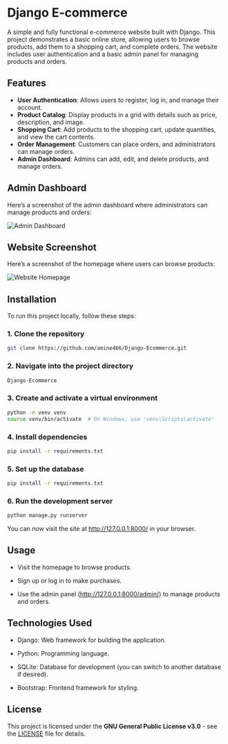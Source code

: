 # Django E-commerce

A simple and fully functional e-commerce website built with Django. This project demonstrates a basic online store, allowing users to browse products, add them to a shopping cart, and complete orders. The website includes user authentication and a basic admin panel for managing products and orders.

## Features

- **User Authentication**: Allows users to register, log in, and manage their account.
- **Product Catalog**: Display products in a grid with details such as price, description, and image.
- **Shopping Cart**: Add products to the shopping cart, update quantities, and view the cart contents.
- **Order Management**: Customers can place orders, and administrators can manage orders.
- **Admin Dashboard**: Admins can add, edit, and delete products, and manage orders.

## Admin Dashboard

Here’s a screenshot of the admin dashboard where administrators can manage products and orders:

![Admin Dashboard](images/Screenshot_2025_03_22_161240.png)

## Website Screenshot

Here’s a screenshot of the homepage where users can browse products:

![Website Homepage](images/Screenshot_2025_03_22_161153.png)

## Installation

To run this project locally, follow these steps:

### 1. Clone the repository
```bash
git clone https://github.com/amine466/Django-Ecommerce.git
```
### 2. Navigate into the project directory
```bash
Django-Ecommerce
```
### 3. Create and activate a virtual environment
```bash
python -m venv venv
source venv/bin/activate  # On Windows, use 'venv\Scripts\activate'
```
### 4. Install dependencies
```bash
pip install -r requirements.txt
```
### 5. Set up the database
```bash
pip install -r requirements.txt
```
### 6. Run the development server
```bash
python manage.py runserver
```
You can now visit the site at http://127.0.0.1:8000/ in your browser.

## Usage
- Visit the homepage to browse products.

- Sign up or log in to make purchases.

- Use the admin panel (http://127.0.0.1:8000/admin/) to manage products and orders.

## Technologies Used

- Django: Web framework for building the application.

- Python: Programming language.

- SQLite: Database for development (you can switch to another database if desired).

- Bootstrap: Frontend framework for styling.

## License

This project is licensed under the **GNU General Public License v3.0** - see the [LICENSE](LICENSE) file for details.
